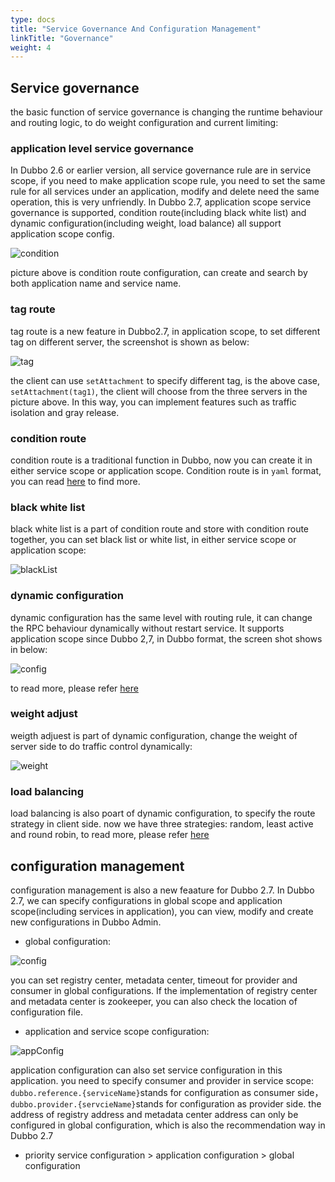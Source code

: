 ```yaml
---
type: docs
title: "Service Governance And Configuration Management"
linkTitle: "Governance"
weight: 4
---
```


## Service governance
the basic function of service governance is changing the runtime behaviour and routing logic, to do weight configuration and current limiting: 

### application level service governance
In Dubbo 2.6 or earlier version, all service governance rule are in service scope, if you need to make application scope rule, you need to set the same rule for all services under an application, modify and delete need the same operation, this is very unfriendly. In Dubbo 2.7, application scope service governance is supported, condition route(including black white list) and dynamic configuration(including weight, load balance) all support application scope config.

![condition](/imgs/blog/admin/conditionRoute.jpg)   

picture above is condition route configuration, can create and search by both application name and service name.

### tag route  
tag route is a new feature in Dubbo2.7, in application scope, to set different tag on different server, the screenshot is shown as below: 

![tag](/imgs/blog/admin/route.jpg)

the client can use `setAttachment` to specify different tag, is the above case, `setAttachment(tag1)`, the client will choose from the three servers in the picture above. In this way, you can implement features such as traffic isolation and gray release. 

### condition route
condition route is a traditional function in Dubbo, now you can create it in either service scope or application scope. Condition route is in `yaml` format, you can read [here](../user/demo/routing-rule/) to find more.

### black white list
black white list is a part of condition route and store with condition route together, you can set black list or white list, in either service scope or application scope:

![blackList](/imgs/admin/blackList.jpg) 

### dynamic configuration
dynamic configuration has the same level with routing rule, it can change the RPC behaviour dynamically without restart service. It supports application scope since Dubbo 2,7, in Dubbo format, the screen shot shows in below:

![config](/imgs/admin/config.jpg)

to read more, please refer [here](../user/demos/config-rule/)

### weight adjust  
weigth adjuest is part of dynamic configuration, change the weight of server side to do traffic control dynamically: 

![weight](/imgs/admin/weight.jpg)

### load balancing
load balancing is also poart of dynamic configuration, to specify the route strategy in client side. now we have three strategies: random, least active and round robin, to read more, please refer [here](../../../user/demos/loadbalance)

## configuration management
configuration management is also a new feaature for Dubbo 2.7. In Dubbo 2.7, we can specify configurations in global scope and application scope(including services in application), you can view, modify and create new configurations in Dubbo Admin.
* global configuration: 

![config](/imgs/blog/admin/config.jpg)  

you can set registry center, metadata center, timeout for provider and consumer in global configurations. If the implementation of registry center and metadata center is zookeeper, you can also check the location of configuration file. 
* application and service scope configuration: 

![appConfig](/imgs/blog/admin/appConfig.jpg)  

application configuration can also set service configuration in this application. you need to specify consumer and provider in service scope: `dubbo.reference.{serviceName}`stands for configuration as consumer side，`dubbo.provider.{servcieName}`stands for configuration as provider side. the address of registry address and metadata center address can only be configured in global configuration, which is also the recommendation way in Dubbo 2.7
* priority service configuration > application configuration > global configuration
